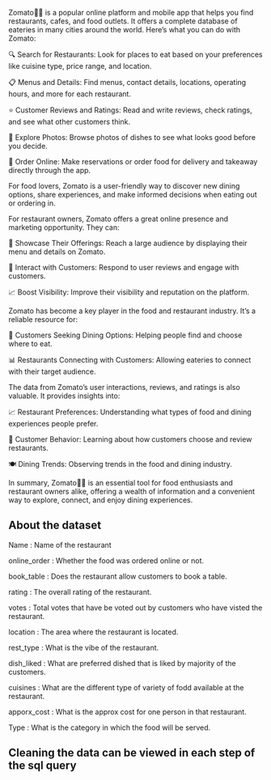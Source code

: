 Zomato🍕🍮 is a popular online platform and mobile app that helps you find restaurants, cafes, and food outlets. It offers a complete database of eateries in many cities around the world. Here’s what you can do with Zomato: <br>

🔍 Search for Restaurants: Look for places to eat based on your preferences like cuisine type, price range, and location.

📋 Menus and Details: Find menus, contact details, locations, operating hours, and more for each restaurant.

⭐ Customer Reviews and Ratings: Read and write reviews, check ratings, and see what other customers think.

📸 Explore Photos: Browse photos of dishes to see what looks good before you decide.

🛵 Order Online: Make reservations or order food for delivery and takeaway directly through the app.

For food lovers, Zomato is a user-friendly way to discover new dining options, share experiences, and make informed decisions when eating out or ordering in. <br>

For restaurant owners, Zomato offers a great online presence and marketing opportunity. They can: <br>

🏪 Showcase Their Offerings: Reach a large audience by displaying their menu and details on Zomato.

💬 Interact with Customers: Respond to user reviews and engage with customers.

📈 Boost Visibility: Improve their visibility and reputation on the platform.

Zomato has become a key player in the food and restaurant industry. It’s a reliable resource for:

🍴 Customers Seeking Dining Options: Helping people find and choose where to eat.

📊 Restaurants Connecting with Customers: Allowing eateries to connect with their target audience.

The data from Zomato’s user interactions, reviews, and ratings is also valuable. It provides insights into:

📈 Restaurant Preferences: Understanding what types of food and dining experiences people prefer.

👥 Customer Behavior: Learning about how customers choose and review restaurants.

🍽️ Dining Trends: Observing trends in the food and dining industry. <br>

In summary, Zomato🍕🍮 is an essential tool for food enthusiasts and restaurant owners alike, offering a wealth of information and a convenient way to explore, connect, and enjoy dining experiences. <br>

## About the dataset

Name : Name of the restaurant <br>

online_order : Whether the food was ordered online or not. <br>

book_table : Does the restaurant allow customers to book a table. <br>

rating : The overall rating of the restaurant. <br>

votes : Total votes that have be voted out by customers who have visted the restaurant. <br>

location : The area where the restaurant is located. <br>

rest_type : What is the vibe of the restaurant. <br>

dish_liked : What are preferred dished that is liked by majority of the customers. <br>

cuisines : What are the different type of variety of fodd available at the restaurant. <br>

apporx_cost : What is the approx cost for one person in that restaurant. <br>

Type : What is the category in which the food will be served. <br>

## Cleaning the data can be viewed in each step of the sql query
